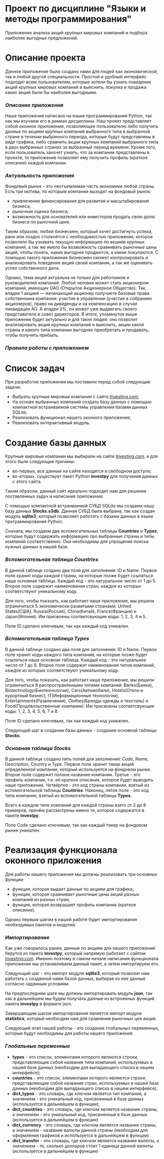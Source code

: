 # Проект по дисциплине "Языки и методы программирования"

Приложение анализа акций крупных мировых компаний и подбора наиболее выгодных предложений.

# Описание проекта

Данное приложение было создано нами для людей как экономической, так и любой другой специальности. Простой и удобный интерфейс подходит всем пользователям, которые хотели бы узнать поведение акций крупных мировых компаний и выяснить, покупка и продажа каких акций были бы наиболее выгодными.

### ***Описание приложения***

Наше приложение написано на языке программирования Python, так как мы изучаем его в рамках дисциплины. Наш проект представляет собой оконное приложение, позволяющее пользователю либо получить данные по акциям крупных компаний выбранного типа в выбранной стране в течении выбранного периода, которые будут представлены в виде графика, либо сравнить акции крупных компаний выбранного типа в двух выбранных странах за выбранный период времени. Кроме того, если пользователь захочет узнать, что за компании представлены в проекте, то приложение позволяет ему получить профиль (краткое описание) каждой компании. 

### ***Актуальность приложения***

Фондовый рынок - это неотъемлимая часть экономики любой страны. Есть три мотива, по которым компании выходят на фондовый рынок:
- привлечение финансирования для развития и масштабирования бизнеса;
- рыночная оценка бизнеса;
- возможность для основателей или инвесторов продать свою долю бизнеса по рыночной цене.

Таким образом, любой бизнесмен, который хочет достигнуть успеха, рано или поздно столкнётся с необходимостью приложения, которое позволяло бы узнавать текущую информацию по акциям крупных компаний, а так же имело бы возможность сравнивать рыночные цены акций, чтобы понять, какие выгоднее продаются, а какие покупаются. С помощью такого приложения бизнесмен сможет контролировать и анализировать поведение акций своей компании, а так же оценивать успех собственного дела.

Однако, тема акций актуальна не только для работников и руководителей компаний. Любой человек может стать акционером компаний, имеющих ОАО (Открытое Акционерное Общество). Так, владея 1 акцией — начинающий акционер получаете базовые права собственника компании: участие в управлении (участие в собраниях акционеров), право на дивиденды и на компенсацию в случае ликвидации АО. А владея 2%, он может уже выдвигать своего представителя в совет директоров. В итоге, упомянутое выше приложение будет актуально и для таких людей: оно позволит анализировать акции крупных компаний и выяснить, акции какой страны и какого типа компании выгоднее приобретать и продавать, чтобы получить прибыль. 

### ***Правила работы с приложением***

# Список задач
При разработке приложения мы поставили перед собой следующие задачи:
- Выбрать крупные мировые компании с сайта [Investing.com](https://www.investing.com/stock-screener/?sp=country::5|sector::a|industry::a|equityType::a%3Ceq_market_cap;1);
- На основе выбранных компаний создать базу данных с помощью компактной встраиваемой системы управления базами данных SQLite;
- Реализовать функционал нашего оконного приложения;
- Реализовать интерактивный модуль.

# Создание базы данных

Крупные мировые компании мы выбирали на сайте [Investing.com](https://www.investing.com/stock-screener/?sp=country::5|sector::a|industry::a|equityType::a%3Ceq_market_cap;1), и для этого были следующие причины:
- во-первых, все данные на сайте находятся в свободном доступе;
- во-вторых, существует пакет Python **investpy** для получения данных с этого сайта.

Таким образом, данный сайт идеально подходит нам для решения поставленных задач и написания приложения.

С помощью компактной встраиваемой СУБД SQLite мы создаем нашу базу данных **Stocks.s3db**. Данная СУБД была выбрана, так как создан модуль **sqlite3**, который позволяет работать с базами данных в языке программирования Python.

Сначала, мы создаем две вспомогательных таблицы **Countries** и **Types**, которые будут содержать информацию про выбранные страны и типы компаний соответственно. Они необходимы для упрощения поиска нужных данных в нашей базе.

### ***Вспомогательная таблица Countries***

В данной таблице создано два поля для заполнения: ID и Name. Первое поле хранит коды каждой страны, на которые позже будет ссылаться наша основная таблица. Каждый код - это натуральное число от 1 до 5. Второе поле содержит наименования стран, каждое из которых соответствуют уникальному коду.

Для того, чтобы показать, как работает наше приложение, мы решили ограничиться 5 экономически развитыми странами: United States(США), Russia(Россия), China(Китай), France(Франция) и Japan(Япония). Им присвоены соответсвующие коды: 1, 2, 3, 4 и 5.

Поле ID сделано ключевым, так как каждый код уникален.

### ***Вспомогательная таблица Types***

В данной таблице создано два поля для заполнения: ID и Name. Первое поле хранит коды каждого типа компаний, на которые позже будет ссылаться наша основная таблица. Каждый код - это натуральное число от 1 до 8. Второе поле содержит наименования типов компаний, каждое из которых соответствуют уникальному коду.

Для того, чтобы показать, как работает наше приложение, мы решили ограничиться 8 распространёнными типами компаний: Banks(Банки), Biotechnology(Биотехнологии), Cars(Автомобили), Hotels(Отели и курортный бизнес), IT(Информационные технологии), Entertainments(Развлечения), Clothes(Бренды одежды и текстиль) и Food(Продовольственные компании). Им присвоены соответсвующие коды: 1, 2, 3, 4, 5, 6, 7 и 8.

Поле ID сделано ключевым, так как каждый код уникален.

Следующий шаг в создании базы данных - создание основной таблицы **Stocks**.

### ***Основная таблица Stocks***

В данной таблице создано пять полей для заполнения: Code, Name, Description, Country и Type. Первое поле хранит тикер акций определенной компании, который используется на фондовом рынке. Второе поле содержит полное название компании. Третье - это профиль компании, т.е. её краткое описание, которое будет выводить наше приложение. Четвёртое - это код страны компании, взятый из вспомогательной таблицы **Countries**. Наконец, пятое поле - это код типа компании, взятый из вспомогательной таблицы **Types**.

Всего в каждом типе компаний для каждой страны взято от 2 до 8 примеров, причём рассмотрены имено те, которое содержатся в пакете **investpy**.

Поле Code сделано ключевым, так как каждый тикер на фондовом рынке уникален.

# Реализация функционала оконного приложения

Для работы нашего приложения мы должны реализовать три основных функции:
- функция, которая выдает данные по акциям для графика;
- функция, которая сравнивает рыночные цены акций разных компаний из разных стран;
- функция, которая возвращает профиль компании (краткое описание).

Однако первым шагом в нашей работе будет импортирование необходимых пакетов и модулей.

### ***Импортирование*** 

Как уже говорилось ранее, данные по акциям для нашего приложения берутся из пакета **investpy**, который напрямую работает с сайтом [Investing.com](https://www.investing.com/stock-screener/?sp=country::5|sector::a|industry::a|equityType::a%3Ceq_market_cap;1). Именно поэтому в самом начале написания функционала приложения мы устанавливаем данный пакет, а затем импортируем его.

Следующий шаг - это импорт модуля **sqlite3**, который позволит нам работать с созданной нами базой данных, выбирая из нее данные согласно заданным условиям.

На предпоследнем шаге мы должны импортировать модуль **json**, так как в дальнейшем мы будем получать данные из встроенных функций пакета **investpy** в формате json.

Завершающим шагом импортирования является импорт модуля **statistics**, который необходим нам для сравнения рыночных цен акций.

Следующий этап нашей работы - это создание глобальных переменных, которые будут необходимы для работы нашего приложения.

### ***Глобальные переменные***

- **types** - это список, элементами которого являются строки, представляющие собой названия типа компаний, используемых в нашей базе данных (необходим для выпадающего списка в нашем интерфейсе);
- **countries** - это список, элементами которого являются строки, представляющие собой названия стран, используемых в нашей базе данных (необходим для выпадающего списка в нашем интерфейсе);
- **dict_types** - это словарь, где ключом является тип компании, а значением - его уникальный код, присвоенный в базе данных (используется в дальнейшем в функции);
- **dict_countries** - это словарь, где ключом является название страны, а значением - его уникальный код, присвоенный в базе данных (используется в дальнейшем в функции)
- **dict_currency** - это словарь, где ключом является название страны, а значением - название валюты данной страны (необходим для оформления графиков и используется в дальнейшем в функции)
- **dict_transfer** - это словарь, где ключом является название валюты, а значением - то, сколько долларов стоит 1 единица данной валюты (используется в дальнейшем в функции) 
